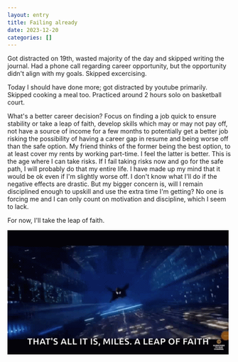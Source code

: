 ```yaml
---
layout: entry
title: Failing already
date: 2023-12-20
categories: []
---
```

Got distracted on 19th, wasted majority of the day and skipped writing the journal. Had a phone call regarding career opportunity, but the opportunity didn't align with my goals. Skipped excercising.

Today I should have done more; got distracted by youtube primarily. Skipped cooking a meal too. Practiced around 2 hours solo on basketball court.

What's a better career decision? Focus on finding a job quick to ensure stability or take a leap of faith, develop skills which may or may not pay off, not have a source of income for a few months to potentially get a better job risking the possibility of having a career gap in resume and being worse off than the safe option. My friend thinks of the former being the best option, to at least cover my rents by working part-time. I feel the latter is better. This is the age where I can take risks. If I fail taking risks now and go for the safe path, I will probably do that my entire life. I have made up my mind that it would be ok even if I'm slightly worse off. I don't know what I'll do if the negative effects are drastic. But my bigger concern is, will I remain disciplined enough to upskill and use the extra time I'm getting? No one is forcing me and I can only count on motivation and discipline, which I seem to lack.

For now, I'll take the leap of faith.

![Miles Morales: When will I know I'm ready? Peter B. Parker: You won't. It's a leap of faith. That's all it is, Miles. A leap of faith.](../../assets/images/journal/miles_morales.gif)